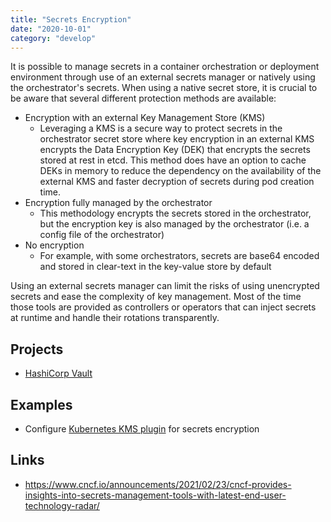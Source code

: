 ```yaml
---
title: "Secrets Encryption"
date: "2020-10-01"
category: "develop"
---
```


It is possible to manage secrets in a container orchestration or deployment environment through use of an external secrets manager or natively using the orchestrator's secrets. When using a native secret store, it is crucial to be aware that several different protection methods are available:

- Encryption with an external Key Management Store (KMS)
  - Leveraging a KMS is a secure way to protect secrets in the orchestrator secret store where key encryption in an external KMS encrypts the Data Encryption Key (DEK) that encrypts the secrets stored at rest in etcd. This method does have an option to cache DEKs in memory to reduce the dependency on the availability of the external KMS and faster decryption of secrets during pod creation time.
- Encryption fully managed by the orchestrator
  - This methodology encrypts the secrets stored in the orchestrator, but the encryption key is also managed by the orchestrator (i.e. a config file of the orchestrator)
- No encryption
  - For example, with some orchestrators, secrets are base64 encoded and stored in clear-text in the key-value store by default

Using an external secrets manager can limit the risks of using unencrypted secrets and ease the complexity of key management. Most of the time those tools are provided as controllers or operators that can inject secrets at runtime and handle their rotations transparently.

## Projects
- [HashiCorp Vault](https://github.com/hashicorp/vault)

<!---
## Commercial Projects (optional)
- [HashiCorp Vault Enterprise](www.hashicorp.com)
- [AWS KMS](https://aws.amazon.com/kms/)
- [Aqua Security Enterprise](www.aquasec.com)
-->

## Examples
- Configure [Kubernetes KMS plugin](https://kubernetes.io/docs/tasks/administer-cluster/kms-provider/) for secrets encryption

## Links
- https://www.cncf.io/announcements/2021/02/23/cncf-provides-insights-into-secrets-management-tools-with-latest-end-user-technology-radar/
